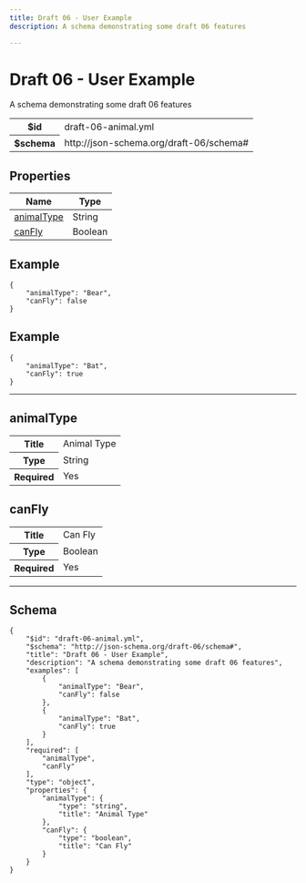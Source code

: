 ```yaml
---
title: Draft 06 - User Example
description: A schema demonstrating some draft 06 features

---
```



# Draft 06 - User Example

<p>A schema demonstrating some draft 06 features</p>

<table>
<tbody>
<tr><th>$id</th><td>draft-06-animal.yml</td></tr>
<tr><th>$schema</th><td>http://json-schema.org/draft-06/schema#</td></tr>
</tbody>
</table>

## Properties

<table class="jssd-properties-table"><thead><tr><th colspan="2">Name</th><th>Type</th></tr></thead><tbody><tr><td colspan="2"><a href="#animaltype">animalType</a></td><td>String</td></tr><tr><td colspan="2"><a href="#canfly">canFly</a></td><td>Boolean</td></tr></tbody></table>


## Example
```
{
    "animalType": "Bear",
    "canFly": false
}
```
## Example
```
{
    "animalType": "Bat",
    "canFly": true
}
```

<hr />


## animalType


<table class="jssd-property-table">
  <tbody>
    <tr>
      <th>Title</th>
      <td colspan="2">Animal Type</td>
    </tr>
    <tr><th>Type</th><td colspan="2">String</td></tr>
    <tr>
      <th>Required</th>
      <td colspan="2">Yes</td>
    </tr>
    
  </tbody>
</table>




## canFly


<table class="jssd-property-table">
  <tbody>
    <tr>
      <th>Title</th>
      <td colspan="2">Can Fly</td>
    </tr>
    <tr><th>Type</th><td colspan="2">Boolean</td></tr>
    <tr>
      <th>Required</th>
      <td colspan="2">Yes</td>
    </tr>
    
  </tbody>
</table>









<hr />

## Schema
```
{
    "$id": "draft-06-animal.yml",
    "$schema": "http://json-schema.org/draft-06/schema#",
    "title": "Draft 06 - User Example",
    "description": "A schema demonstrating some draft 06 features",
    "examples": [
        {
            "animalType": "Bear",
            "canFly": false
        },
        {
            "animalType": "Bat",
            "canFly": true
        }
    ],
    "required": [
        "animalType",
        "canFly"
    ],
    "type": "object",
    "properties": {
        "animalType": {
            "type": "string",
            "title": "Animal Type"
        },
        "canFly": {
            "type": "boolean",
            "title": "Can Fly"
        }
    }
}
```



